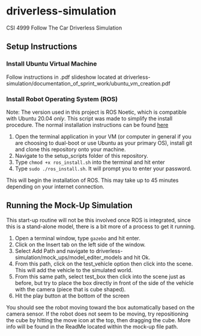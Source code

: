 # driverless-simulation
CSI 4999 Follow The Car Driverless Simulation

## Setup Instructions
### Install Ubuntu Virtual Machine
Follow instructions in .pdf slideshow located at driverless-simulation/documentation_of_sprint_work/ubuntu_vm_creation.pdf
### Install Robot Operating System (ROS)
Note: The version used in this project is ROS Noetic, which is compatible with Ubuntu 20.04 _only_. This script was made to simplify the install procedure. The normal installation instructions can be found [here](http://wiki.ros.org/noetic/Installation/Ubuntu)
1. Open the terminal application in your VM (or computer in general if you are choosing to dual-boot or use Ubuntu as your primary OS), install git and clone this repository onto your machine. 
2. Navigate to the setup_scripts folder of this repository.
3. Type `chmod +x ros_install.sh` into the terminal and hit enter
4. Type `sudo ./ros_install.sh`. It will prompt you to enter your password.

This will begin the installation of ROS. This may take up to 45 minutes depending on your internet connection.

## Running the Mock-Up Simulation
This start-up routine will not be this involved once ROS is integrated, since this is a stand-alone model, there is a bit more of a process to get it running.
1. Open a terminal window, type `gazebo` and hit enter.
2. Click on the Insert tab on the left side of the window.
3. Select Add Path and navigate to driverless-simulation/mock_ups/model_editer_models and hit Ok.
4. From this path, click on the test_vehicle option then click into the scene. This will add the vehicle to the simulated world.
5. From this same path, select test_box then click into the scene just as before, but try to place the box directly in front of the side of the vehicle with the camera (piece that is cube shaped).
6. Hit the play button at the bottom of the screen

You should see the robot moving toward the box automatically based on the camera sensor. If the robot does not seem to be moving, try repositioning the cube by hitting the move icon at the top, then dragging the cube.
More info will be found in the ReadMe located within the mock-up file path.
